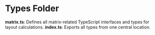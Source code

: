# Types Folder

**matrix.ts**: Defines all matrix-related TypeScript interfaces and types for layout calculations.
**index.ts**: Exports all types from one central location.

